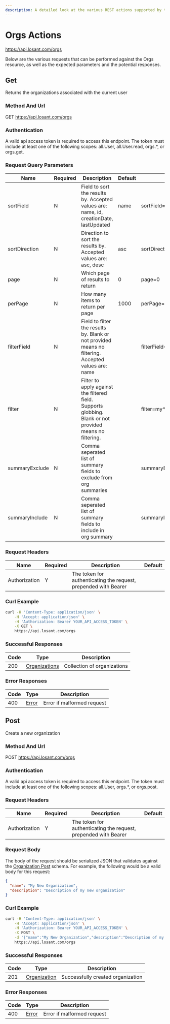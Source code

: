 ```yaml
---
description: A detailed look at the various REST actions supported by the Orgs resource of the Losant API. Learn more.
---
```


# Orgs Actions

https://api.losant.com/orgs

Below are the various requests that can be performed against the
Orgs resource, as well as the expected
parameters and the potential responses.

## Get

Returns the organizations associated with the current user

### Method And Url <a name="get-method-url"></a>

GET https://api.losant.com/orgs

### Authentication <a name="get-authentication"></a>

A valid api access token is required to access this endpoint. The token must
include at least one of the following scopes:
all.User, all.User.read, orgs.*, or orgs.get.

### Request Query Parameters <a name="get-query-params"></a>

| Name | Required | Description | Default | Example |
| ---- | -------- | ----------- | ------- | ------- |
| sortField | N | Field to sort the results by. Accepted values are: name, id, creationDate, lastUpdated | name | sortField&#x3D;name |
| sortDirection | N | Direction to sort the results by. Accepted values are: asc, desc | asc | sortDirection&#x3D;asc |
| page | N | Which page of results to return | 0 | page&#x3D;0 |
| perPage | N | How many items to return per page | 1000 | perPage&#x3D;10 |
| filterField | N | Field to filter the results by. Blank or not provided means no filtering. Accepted values are: name |  | filterField&#x3D;name |
| filter | N | Filter to apply against the filtered field. Supports globbing. Blank or not provided means no filtering. |  | filter&#x3D;my*org |
| summaryExclude | N | Comma seperated list of summary fields to exclude from org summaries |  | summaryExclude&#x3D;payloadCount |
| summaryInclude | N | Comma seperated list of summary fields to include in org summary |  | summaryInclude&#x3D;payloadCount |

### Request Headers <a name="get-headers"></a>

| Name | Required | Description | Default |
| ---- | -------- | ----------- | ------- |
| Authorization | Y | The token for authenticating the request, prepended with Bearer | |

### Curl Example <a name="get-curl-example"></a>

```bash
curl -H 'Content-Type: application/json' \
    -H 'Accept: application/json' \
    -H 'Authorization: Bearer YOUR_API_ACCESS_TOKEN' \
    -X GET \
    https://api.losant.com/orgs
```

### Successful Responses <a name="get-successful-responses"></a>

| Code | Type | Description |
| ---- | ---- | ----------- |
| 200 | [Organizations](schemas.md#organizations) | Collection of organizations |

### Error Responses <a name="get-error-responses"></a>

| Code | Type | Description |
| ---- | ---- | ----------- |
| 400 | [Error](schemas.md#error) | Error if malformed request |

## Post

Create a new organization

### Method And Url <a name="post-method-url"></a>

POST https://api.losant.com/orgs

### Authentication <a name="post-authentication"></a>

A valid api access token is required to access this endpoint. The token must
include at least one of the following scopes:
all.User, orgs.*, or orgs.post.

### Request Headers <a name="post-headers"></a>

| Name | Required | Description | Default |
| ---- | -------- | ----------- | ------- |
| Authorization | Y | The token for authenticating the request, prepended with Bearer | |

### Request Body <a name="post-body"></a>

The body of the request should be serialized JSON that validates against
the [Organization Post](schemas.md#organization-post) schema. For example, the following would be a
valid body for this request:

```json
{
  "name": "My New Organization",
  "description": "Description of my new organization"
}
```

### Curl Example <a name="post-curl-example"></a>

```bash
curl -H 'Content-Type: application/json' \
    -H 'Accept: application/json' \
    -H 'Authorization: Bearer YOUR_API_ACCESS_TOKEN' \
    -X POST \
    -d '{"name":"My New Organization","description":"Description of my new organization"}' \
    https://api.losant.com/orgs
```

### Successful Responses <a name="post-successful-responses"></a>

| Code | Type | Description |
| ---- | ---- | ----------- |
| 201 | [Organization](schemas.md#organization) | Successfully created organization |

### Error Responses <a name="post-error-responses"></a>

| Code | Type | Description |
| ---- | ---- | ----------- |
| 400 | [Error](schemas.md#error) | Error if malformed request |

